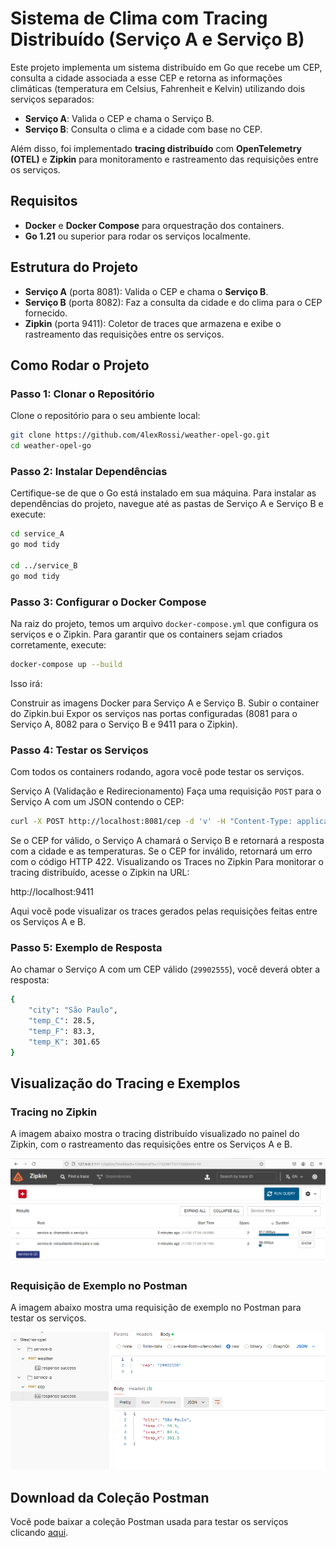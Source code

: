 # Sistema de Clima com Tracing Distribuído (Serviço A e Serviço B)

Este projeto implementa um sistema distribuído em Go que recebe um CEP, consulta a cidade associada a esse CEP e retorna as informações climáticas (temperatura em Celsius, Fahrenheit e Kelvin) utilizando dois serviços separados:

- **Serviço A**: Valida o CEP e chama o Serviço B.
- **Serviço B**: Consulta o clima e a cidade com base no CEP.

Além disso, foi implementado **tracing distribuído** com **OpenTelemetry (OTEL)** e **Zipkin** para monitoramento e rastreamento das requisições entre os serviços.

## Requisitos

- **Docker** e **Docker Compose** para orquestração dos containers.
- **Go 1.21** ou superior para rodar os serviços localmente.

## Estrutura do Projeto

- **Serviço A** (porta 8081): Valida o CEP e chama o **Serviço B**.
- **Serviço B** (porta 8082): Faz a consulta da cidade e do clima para o CEP fornecido.
- **Zipkin** (porta 9411): Coletor de traces que armazena e exibe o rastreamento das requisições entre os serviços.

## Como Rodar o Projeto

### Passo 1: Clonar o Repositório

Clone o repositório para o seu ambiente local:

```bash
git clone https://github.com/4lexRossi/weather-opel-go.git
cd weather-opel-go
```
### Passo 2: Instalar Dependências

Certifique-se de que o Go está instalado em sua máquina. Para instalar as dependências do projeto, navegue até as pastas de Serviço A e Serviço B e execute:

```bash
cd service_A
go mod tidy

cd ../service_B
go mod tidy

```

### Passo 3: Configurar o Docker Compose

Na raiz do projeto, temos um arquivo `docker-compose.yml` que configura os serviços e o Zipkin. Para garantir que os containers sejam criados corretamente, execute:
```bash
docker-compose up --build
```
Isso irá:

Construir as imagens Docker para Serviço A e Serviço B.
Subir o container do Zipkin.bui
Expor os serviços nas portas configuradas (8081 para o Serviço A, 8082 para o Serviço B e 9411 para o Zipkin).

### Passo 4: Testar os Serviços
Com todos os containers rodando, agora você pode testar os serviços.

Serviço A (Validação e Redirecionamento)
Faça uma requisição `POST` para o Serviço A com um JSON contendo o CEP:

```bash
curl -X POST http://localhost:8081/cep -d 'v' -H "Content-Type: application/json"
```

Se o CEP for válido, o Serviço A chamará o Serviço B e retornará a resposta com a cidade e as temperaturas.
Se o CEP for inválido, retornará um erro com o código HTTP 422.
Visualizando os Traces no Zipkin
Para monitorar o tracing distribuído, acesse o Zipkin na URL:

http://localhost:9411

Aqui você pode visualizar os traces gerados pelas requisições feitas entre os Serviços A e B.

### Passo 5: Exemplo de Resposta

Ao chamar o Serviço A com um CEP válido (`29902555`), você deverá obter a resposta:

```bash
{
    "city": "São Paulo",
    "temp_C": 28.5,
    "temp_F": 83.3,
    "temp_K": 301.65
}

```

## Visualização do Tracing e Exemplos

### Tracing no Zipkin
A imagem abaixo mostra o tracing distribuído visualizado no painel do Zipkin, com o rastreamento das requisições entre os Serviços A e B.

![Tracing no Zipkin](./docs/zipkin.png)

### Requisição de Exemplo no Postman
A imagem abaixo mostra uma requisição de exemplo no Postman para testar os serviços.

![Postman Example](./docs/postman.png)

## Download da Coleção Postman

Você pode baixar a coleção Postman usada para testar os serviços clicando [aqui](./docs/Weather-opel.postman_collection.json).